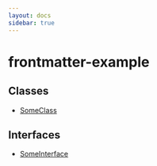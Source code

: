 ```yaml
---
layout: docs
sidebar: true
---
```


# frontmatter-example

## Classes

- [SomeClass](classes/SomeClass.md)

## Interfaces

- [SomeInterface](interfaces/SomeInterface.md)
